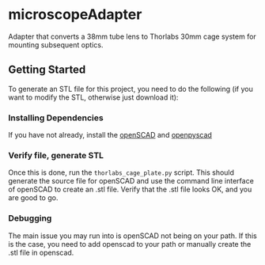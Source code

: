 # microscopeAdapter
Adapter that converts a 38mm tube lens to Thorlabs 30mm cage system for mounting subsequent optics.


## Getting Started
To generate an STL file for this project, you need to do the following (if you want to modify the STL, otherwise just download it):

### Installing Dependencies

If you have not already, install the [openSCAD](http://www.openscad.org/) and [openpyscad](https://pypi.org/project/openpyscad/)

### Verify file, generate STL

Once this is done, run the `thorlabs_cage_plate.py` script. This should generate the source file for openSCAD and use the command line interface of openSCAD to create an .stl file. Verify that the .stl file looks OK, and you are good to go.


### Debugging

The main issue you may run into is openSCAD not being on your path. If this is the case, you need to add openscad to your path or manually create the .stl file in openscad.
